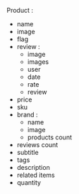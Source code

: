 Product :
- name 
- image
- flag
- review : 
    - image
    - images
    - user
    - date
    - rate
    - review 
- price
- sku 
- brand :
    - name
    - image
    - products count 
- reviews count
- subtitle
- tags
- description
- related items 
- quantity
